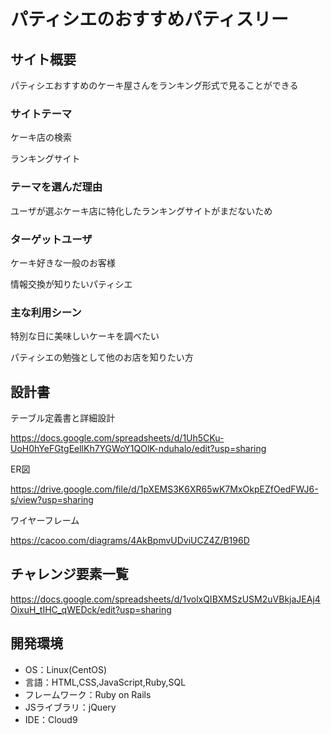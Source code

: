 # パティシエのおすすめパティスリー

## サイト概要
パティシエおすすめのケーキ屋さんをランキング形式で見ることができる

### サイトテーマ
ケーキ店の検索

ランキングサイト

### テーマを選んだ理由
ユーザが選ぶケーキ店に特化したランキングサイトがまだないため

### ターゲットユーザ
ケーキ好きな一般のお客様

情報交換が知りたいパティシエ

### 主な利用シーン
特別な日に美味しいケーキを調べたい

パティシエの勉強として他のお店を知りたい方

## 設計書
テーブル定義書と詳細設計

https://docs.google.com/spreadsheets/d/1Uh5CKu-UoH0hYeFGtgEellKh7YGWoY1QOlK-nduhalo/edit?usp=sharing

ER図

https://drive.google.com/file/d/1pXEMS3K6XR65wK7MxOkpEZfOedFWJ6-s/view?usp=sharing

ワイヤーフレーム

https://cacoo.com/diagrams/4AkBpmvUDviUCZ4Z/B196D

## チャレンジ要素一覧
https://docs.google.com/spreadsheets/d/1volxQIBXMSzUSM2uVBkjaJEAj4OixuH_tIHC_qWEDck/edit?usp=sharing

## 開発環境
- OS：Linux(CentOS)
- 言語：HTML,CSS,JavaScript,Ruby,SQL
- フレームワーク：Ruby on Rails
- JSライブラリ：jQuery
- IDE：Cloud9
